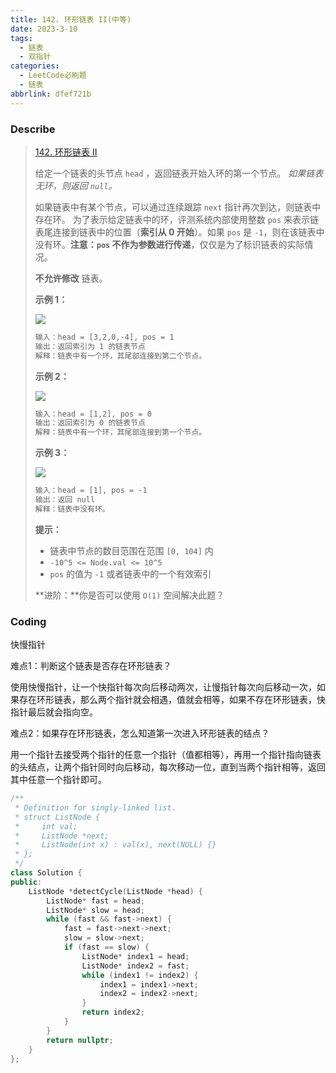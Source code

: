 ```yaml
---
title: 142. 环形链表 II(中等)
date: 2023-3-10
tags:
  - 链表
  - 双指针
categories:
  - LeetCode必刷题
  - 链表
abbrlink: dfef721b
---
```


### Describe

> [142. 环形链表 II](https://leetcode.cn/problems/linked-list-cycle-ii/)
>
> 给定一个链表的头节点  `head` ，返回链表开始入环的第一个节点。 *如果链表无环，则返回 `null`。*
>
> 如果链表中有某个节点，可以通过连续跟踪 `next` 指针再次到达，则链表中存在环。 为了表示给定链表中的环，评测系统内部使用整数 `pos` 来表示链表尾连接到链表中的位置（**索引从 0 开始**）。如果 `pos` 是 `-1`，则在该链表中没有环。**注意：`pos` 不作为参数进行传递**，仅仅是为了标识链表的实际情况。
>
> **不允许修改** 链表。
>
> **示例 1：**
>
> ![](https://s1.vika.cn/space/2023/03/10/20440cbc822f429499bbbe0254e1734d)
>
> ```txt
> 输入：head = [3,2,0,-4], pos = 1
> 输出：返回索引为 1 的链表节点
> 解释：链表中有一个环，其尾部连接到第二个节点。
> ```
>
> **示例 2：**
>
> ![](https://s1.vika.cn/space/2023/03/10/fd1693aeb342409fb0c0f8a8d6adae64)
>
> ```txt
> 输入：head = [1,2], pos = 0
> 输出：返回索引为 0 的链表节点
> 解释：链表中有一个环，其尾部连接到第一个节点。
> ```
>
> **示例 3：**
>
> ![](https://s1.vika.cn/space/2023/03/10/e11ce890e0ea4e17bc306e5b2e88410d)
>
> ```txt
> 输入：head = [1], pos = -1
> 输出：返回 null
> 解释：链表中没有环。
> ```
>
> **提示：**
>
> - 链表中节点的数目范围在范围 `[0, 104]` 内
> - `-10^5 <= Node.val <= 10^5`
> - `pos` 的值为 `-1` 或者链表中的一个有效索引
>
>  
>
> **进阶：**你是否可以使用 `O(1)` 空间解决此题？

### Coding

快慢指针

难点1：判断这个链表是否存在环形链表？

使用快慢指针，让一个快指针每次向后移动两次，让慢指针每次向后移动一次，如果存在环形链表，那么两个指针就会相遇，值就会相等，如果不存在环形链表，快指针最后就会指向空。

难点2：如果存在环形链表，怎么知道第一次进入环形链表的结点？

用一个指针去接受两个指针的任意一个指针（值都相等），再用一个指针指向链表的头结点，让两个指针同时向后移动，每次移动一位，直到当两个指针相等，返回其中任意一个指针即可。

```cpp
/**
 * Definition for singly-linked list.
 * struct ListNode {
 *     int val;
 *     ListNode *next;
 *     ListNode(int x) : val(x), next(NULL) {}
 * };
 */
class Solution {
public:
    ListNode *detectCycle(ListNode *head) {
        ListNode* fast = head;
        ListNode* slow = head;
        while (fast && fast->next) {
            fast = fast->next->next;
            slow = slow->next;
            if (fast == slow) {
                ListNode* index1 = head;
                ListNode* index2 = fast;
                while (index1 != index2) {
                    index1 = index1->next;
                    index2 = index2->next;
                }
                return index2;
            }
        }
        return nullptr;
    }
};
```

